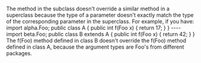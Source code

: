 The method in the subclass doesn't override a similar method in a superclass because the type of a parameter doesn't exactly match the type of the corresponding parameter in the superclass. For example, if you have: import alpha.Foo; public class A { public int f(Foo x) { return 17; } } ---- import beta.Foo; public class B extends A { public int f(Foo x) { return 42; } } The f(Foo) method defined in class B doesn't override the f(Foo) method defined in class A, because the argument types are Foo's from different packages.